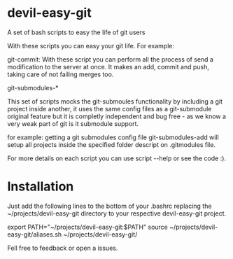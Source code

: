 devil-easy-git
==============

A set of bash scripts to easy the life of git users


With these scripts you can easy your git life. For example: 

git-commit: With these script you can perform all the process of send a modification to the server at once. It makes an add, commit and push, taking care of not failing merges too.



git-submodules-*

This set of scripts mocks the git-submoules functionality by including a git project inside another, it uses the same config files as a git-submodule original feature but it is completly independent and bug free - as we know a very weak part of git is it submodule support.

for example: getting a git submodules config file git-submodules-add will setup all projects inside the specified folder descript on .gitmodules file.




For more details on each script you can use script --help or see the code :).



Installation
============

Just add the following lines to the bottom of your .bashrc replacing the ~/projects/devil-easy-git directory to your respective devil-easy-git project.


export PATH="~/projects/devil-easy-git:$PATH"
source ~/projects/devil-easy-git/aliases.sh ~/projects/devil-easy-git/


Fell free to feedback or open a issues.

